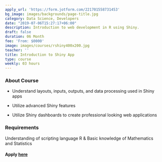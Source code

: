 ```yaml
---
apply_url: 'https://form.jotform.com/221701558731453'
bg_image: images/backgrounds/page-title.jpg
category: Data Science, Developers
date: "2019-07-06T15:27:17+06:00"
description: Introduction to web development in R using Shiny.
draft: false
duration: 06 Month
fee: 'From: $0000'
image: images/courses/rshiny400x200.jpg
teacher: ''
title: Introduction to Shiny App
type: course
weekly: 03 hours
---
```



### About Course

  -  Understand layouts, inputs, outputs, and data processing used in Shiny apps

  -  Utilize advanced Shiny features

  -  Utilize Shiny dashboards to create professional looking web applications


### Requirements

Understanding of scripting language R & Basic knowledge of Mathematics and Statistics



#### Apply [here](/contact/)



